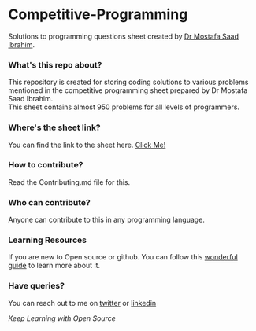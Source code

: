 # Competitive-Programming
Solutions to programming questions sheet created by [Dr Mostafa Saad Ibrahim](https://sites.google.com/site/mostafasibrahim/).

### What's this repo about?

This repository is created for storing coding solutions to various problems mentioned in the competitive programming sheet prepared by Dr Mostafa Saad Ibrahim.  
This sheet contains almost 950 problems for all levels of programmers.

### Where's the sheet link?

You can find the link to the sheet here. [Click Me!](https://docs.google.com/spreadsheets/d/1iJZWP2nS_OB3kCTjq8L6TrJJ4o-5lhxDOyTaocSYc-k/edit#gid=84654839)

### How to contribute?

Read the Contributing.md file for this.

### Who can contribute?

Anyone can contribute to this in any programming language. 

### Learning Resources

If you are new to Open source or github. You can follow this [wonderful guide](https://www.digitalocean.com/community/tutorial_series/an-introduction-to-open-source) to learn more about it.

### Have queries?

You can reach out to me on [twitter](https://twitter.com/sidanand67) or [linkedin](https://www.linkedin.com/in/sidanand67/)

_Keep Learning with Open Source_